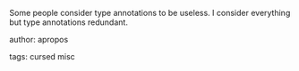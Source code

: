 Some people consider type annotations to be useless. I consider everything but type annotations redundant.

author: apropos

tags: cursed misc
